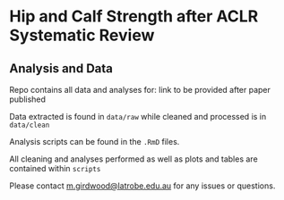 # Hip and Calf Strength after ACLR Systematic Review 
## Analysis and Data

Repo contains all data and analyses for: link to be provided after paper published

Data extracted is found in ```data/raw``` while cleaned and processed is in ```data/clean```

Analysis scripts can be found in the ```.RmD``` files.

All cleaning and analyses performed as well as plots and tables are contained within ```scripts```
 
Please contact m.girdwood@latrobe.edu.au for any issues or questions.
